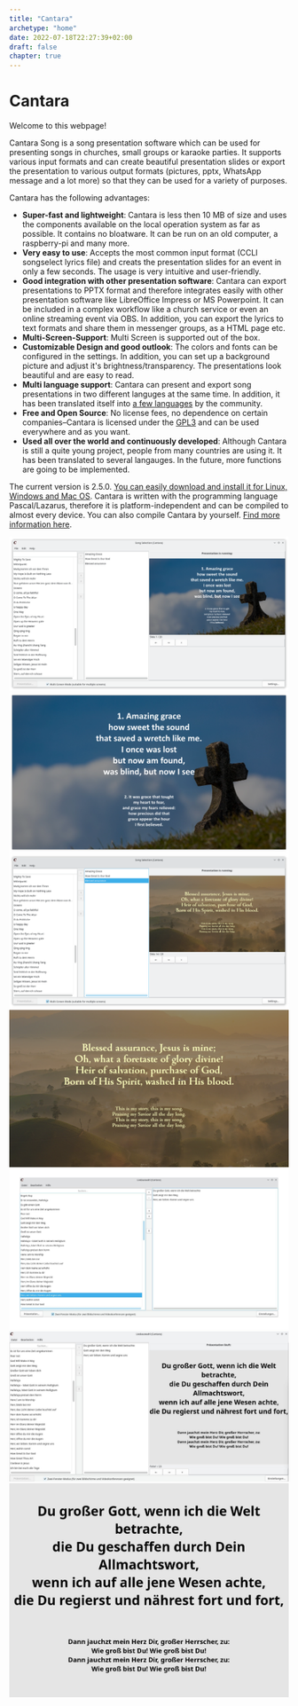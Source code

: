 ```yaml
---
title: "Cantara"
archetype: "home"
date: 2022-07-18T22:27:39+02:00
draft: false
chapter: true
---
```


# Cantara

Welcome to this webpage!

Cantara Song is a song presentation software which can be used for presenting songs in churches, small groups or karaoke parties. It supports various input formats and can create beautiful presentation slides or export the presentation to various output formats (pictures, pptx, WhatsApp message and a lot more) so that they can be used for a variety of purposes.

Cantara has the following advantages:

* **Super-fast and lightweight**: Cantara is less then 10 MB of size and uses the components available on the local operation system as far as possible. It contains no bloatware. It can be run on an old computer, a raspberry-pi and many more.
* **Very easy to use**: Accepts the most common input format (CCLI songselect lyrics file) and creats the presentation slides for an event in only a few seconds. The usage is very intuitive and user-friendly.
* **Good integration with other presentation software**: Cantara can export presentations to PPTX format and therefore integrates easily with other presentation software like LibreOffice Impress or MS Powerpoint. It can be included in a complex workflow like a church service or even an online streaming event via OBS. In addition, you can export the lyrics to text formats and share them in messenger groups, as a HTML page etc.
* **Multi-Screen-Support**: Multi Screen is supported out of the box.
* **Customizable Design and good outlook**: The colors and fonts can be configured in the settings. In addition, you can set up a background picture and adjust it's brightness/transparency. The presentations look beautiful and are easy to read.
* **Multi language support**: Cantara can present and export song presentations in two different languges at the same time. In addition, it has been translated itself into [a few languages](contribute/translate#current-state) by the community.
* **Free and Open Source**: No license fees, no dependence on certain companies–Cantara is licensed under the [GPL3](https://www.gnu.org/licenses/gpl-3.0.html) and can be used everywhere and as you want.
* **Used all over the world and continuously developed**: Although Cantara is still a quite young project, people from many countries are using it. It has been translated to several langauges. In the future, more functions are going to be implemented.

The current version is 2.5.0. [You can easily download and install it for Linux, Windows and Mac OS](tutorial/install-cantara). Cantara is written with the programming language Pascal/Lazarus, therefore it is platform-independent and can be compiled to almost every device. You can also compile Cantara by yourself. [Find more information here](tutorial/install-cantara/#generic-compilation).

![Cantara Running Presentation with Background](/images/cantara1.png?width=900)
![Cantara Full Screen](/images/cantara2.png?width=900)
![Cantara Other Layout](/images/cantara3.png?width=900)
![Cantara Other Layout Full Screen](/images/cantara4.png?width=900)
![Cantara Overview](/images/cantara-overview.jpg?width=900)
![Cantara Multiscreen](/images/cantara-multiscreen.jpg?width=900)
![Cantara Song](/images/cantara-song.jpg?width=900)
